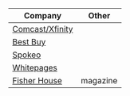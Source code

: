 


| Company                                                                                                           | Other |
| --------------------                                                                                              | ----- |
| [Comcast/Xfinity](https://pc2.mypreferences.com/Comcast/OptOut/Default.aspx "opt-out")                            |       |
| [Best Buy](https://www.bestbuy.com/site/privacy-policy/faqs/pcmcat246200050011.c?id=pcmcat246200050011 "opt-out") |       |
| [Spokeo](https://www.spokeo.com/optout)                                                                           |       |
| [Whitepages](https://www.whitepages.com/suppression_requests)                                                     |       |
| [Fisher House](https://fisherhouse.org/news-media/fisher-house-magazine-the-patriot/unsubscribe/)                 | magazine      |
